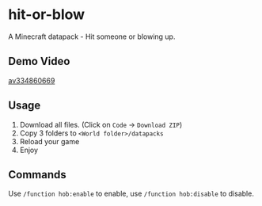 # hit-or-blow
A Minecraft datapack - Hit someone or blowing up.

## Demo Video
[av334860669](https://b23.tv/av334860669)

## Usage
1. Download all files. (Click on `Code` -> `Download ZIP`)
2. Copy 3 folders to `<World folder>/datapacks`
3. Reload your game
4. Enjoy

## Commands
Use `/function hob:enable` to enable, use `/function hob:disable` to disable.
